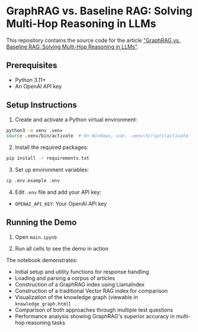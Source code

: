 # GraphRAG vs. Baseline RAG: Solving Multi-Hop Reasoning in LLMs

This repository contains the source code for the article ["GraphRAG vs. Baseline RAG: Solving Multi-Hop Reasoning in LLMs"](https://www.genui.com/resources/graphrag-vs.-traditional-rag-solving-multi-hop-reasoning-in-llms).

## Prerequisites

- Python 3.11+
- An OpenAI API key

## Setup Instructions

1. Create and activate a Python virtual environment:

```bash
python3 -m venv .venv
source .venv/bin/activate  # On Windows, use: .venv\Scripts\activate
```

2. Install the required packages:

```bash
pip install -r requirements.txt
```

3. Set up environment variables:

```bash
cp .env.example .env
```

4. Edit `.env` file and add your API key:
- `OPENAI_API_KEY`: Your OpenAI API key

## Running the Demo

1. Open `main.ipynb`

2. Run all cells to see the demo in action

The notebook demonstrates:
- Initial setup and utility functions for response handling
- Loading and parsing a corpus of articles
- Construction of a GraphRAG index using LlamaIndex
- Construction of a traditional Vector RAG index for comparison
- Visualization of the knowledge graph (viewable in `knowledge_graph.html`)
- Comparison of both approaches through multiple test questions
- Performance analysis showing GraphRAG's superior accuracy in multi-hop reasoning tasks
 
